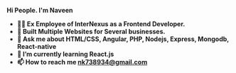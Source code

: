 
<b>Hi People. I'm Naveen<b>

- 🙋‍♂️ Ex Employee of InterNexus as a Frontend Developer.
- 🚀 Built Multiple Websites for Several businesses.
- 💬 Ask me about HTML/CSS, Angular, PHP, Nodejs, Express, Mongodb, React-native
- 🌱 I’m currently learning React.js
- 📫 How to reach me nk738934@gmail.com

<!---
naveen503870/naveen503870 is a ✨ special ✨ repository because its `README.md` (this file) appears on your GitHub profile.
You can click the Preview link to take a look at your changes.
--->
